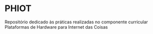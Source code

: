 # PHIOT
Repositório dedicado às práticas realizadas no componente curricular Plataformas de Hardware para Internet das Coisas
